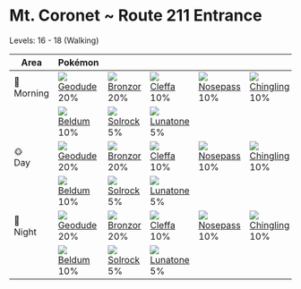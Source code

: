 # Mt. Coronet ~ Route 211 Entrance
Levels: 16 - 18 (Walking)

Area         | Pokémon                          | &nbsp;                           | &nbsp;                           | &nbsp;                           | &nbsp;                           | &nbsp;                           
---          | ---                              | ---                              | ---                              | ---                              | ---                              | ---                              
🌅<br>Morning | ![][074]<br> [Geodude]<br> 20%  | ![][436]<br> [Bronzor]<br> 20%  | ![][173]<br> [Cleffa]<br> 10%   | ![][299]<br> [Nosepass]<br> 10% | ![][433]<br> [Chingling]<br> 10%| ![][041]<br> [Zubat]<br> 10%    
&nbsp;       | ![][374]<br> [Beldum]<br> 10%   | ![][338]<br> [Solrock]<br> 5%   | ![][337]<br> [Lunatone]<br> 5%  
🌞<br>Day     | ![][074]<br> [Geodude]<br> 20%  | ![][436]<br> [Bronzor]<br> 20%  | ![][173]<br> [Cleffa]<br> 10%   | ![][299]<br> [Nosepass]<br> 10% | ![][433]<br> [Chingling]<br> 10%| ![][041]<br> [Zubat]<br> 10%    
&nbsp;       | ![][374]<br> [Beldum]<br> 10%   | ![][338]<br> [Solrock]<br> 5%   | ![][337]<br> [Lunatone]<br> 5%  
🌙<br>Night   | ![][074]<br> [Geodude]<br> 20%  | ![][436]<br> [Bronzor]<br> 20%  | ![][173]<br> [Cleffa]<br> 10%   | ![][299]<br> [Nosepass]<br> 10% | ![][433]<br> [Chingling]<br> 10%| ![][041]<br> [Zubat]<br> 10%    
&nbsp;       | ![][374]<br> [Beldum]<br> 10%   | ![][338]<br> [Solrock]<br> 5%   | ![][337]<br> [Lunatone]<br> 5%  


[Zubat]: /pokemon_changes/041/
[Geodude]: /pokemon_changes/074/
[Cleffa]: /pokemon_changes/173/
[Nosepass]: /pokemon_changes/299/
[Lunatone]: /pokemon_changes/337/
[Solrock]: /pokemon_changes/338/
[Beldum]: /pokemon_changes/374/
[Chingling]: /pokemon_changes/433/
[Bronzor]: /pokemon_changes/436/
[041]: /img/pokemon/041.png
[074]: /img/pokemon/074.png
[173]: /img/pokemon/173.png
[299]: /img/pokemon/299.png
[337]: /img/pokemon/337.png
[338]: /img/pokemon/338.png
[374]: /img/pokemon/374.png
[433]: /img/pokemon/433.png
[436]: /img/pokemon/436.png

